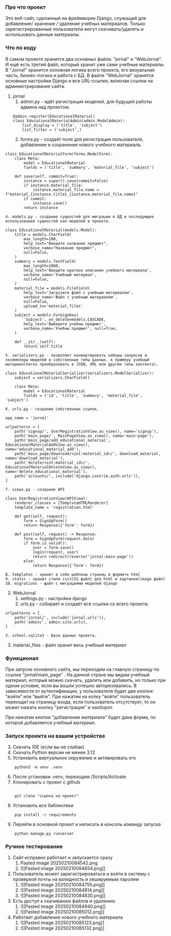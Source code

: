 ### Про что проект

Это веб-сайт, сделанный на фреймворке Django, служащий для добавление/ хранение / удаление учебных материалов. Только зарегистрированные пользователи могут скачивать/удалять и использовать данные материалы.

  

### Что по коду

В самом проекте хранится два основных файла: "jornal" и "WebJornal". И ещё есть третий файл, который хранит уже сами учебные материалы. В "Jornal" хранится основная логика всего проекта, его визуальная часть, бизнес-логика и работа с БД. В файле  "WebJornal" хранятся основные настройки Django и все URL-ссылки, включая ссылки на администрирование сайта.
1. jornal
	1. admin.py - идёт регистрация моделей, для будущей работы админа над проектом.
	```
	@admin.register(EducationalMaterial)  
	class EducationalMaterialAdmin(admin.ModelAdmin):  
	    list_display = ('title', 'subject')  
	    list_filter = ('subject',)
	```
	2. forms.py - создаёт поля для регистрации пользователя, добавление и сохранение нового учебного материала.
```
class EducationalMaterialForm(forms.ModelForm):  
    class Meta:  
        model = EducationalMaterial  
        fields = ('title', 'summary', 'material_file', 'subject')  
  
    def save(self, commit=True):  
        instance = super().save(commit=False)  
        if instance.material_file:  
            instance.material_file.name = f"material_{instance.title}_{instance.material_file.name}"  
        if commit:  
            instance.save()  
        return instance
```
	4. models.py - создание сущностей для миграции в БД и последующее использования сущностей как моделей в проекте.
```
class EducationalMaterial(models.Model):  
    title = models.CharField(  
        max_length=100,  
        help_text="Введите название предмет",  
        verbose_name="Название предмет",  
        null=False,  
    )  
    summary = models.TextField(  
        max_length=1000,  
        help_text='Введите краткое описание учебного материала',  
        verbose_name='Учебный материал',  
        null=False,  
    )  
    material_file = models.FileField(  
        help_text='Загрузите файл с учебным материалом',  
        verbose_name='Файл с учебным материалом',  
        null=False,  
        upload_to='material_files'  
    )  
    subject = models.ForeignKey(  
        'Subject', on_delete=models.CASCADE,  
        help_text='Выберите учебны предмет',  
        verbose_name='Учебны предмет', null=True,  
    )  
  
    def __str__(self):  
        return self.title
```
	5. serializers.py - позволяет конвертировать наборы запросов и экземпляры моделей в собственные типы данных, к примеру учебный материал(легко преобразовать в JSON, XML или другие типы контента).
```
class EducationalMaterialSerializer(serializers.ModelSerializer):  
    subject = serializers.CharField()  
  
    class Meta:  
        model = EducationalMaterial  
        fields = ('id', 'title', 'summary', 'material_file', 'subject')
```
	6. urls.py - создание собственных ссылок.
```
app_name = 'jornal'  
  
urlpatterns = [  
    path('signup/', UserRegistrationView.as_view(), name='signup'),  
    path('main_page/', MainPageView.as_view(), name='main-page'),  
    path('main_page/add_educational_material', EducationalMaterialAddView.as_view(), name='educational_material_add'),  
    path('main_page/download/<int:material_id>/', download_material, name='download_material'),  
    path('delete/<int:material_id>/', EducationalMaterialDeleteView.as_view(), name='delete_educational_material'),  
    path('accounts/', include('django.contrib.auth.urls')),  
]
```
	7. views.py - создание API
```
class UserRegistrationView(APIView):  
    renderer_classes = [TemplateHTMLRenderer]  
    template_name = 'registration.html'  
  
    def get(self, request):  
        form = SignUpForm()  
        return Response({'form': form})  
  
    def post(self, request) -> Response:  
        form = SignUpForm(request.data)  
        if form.is_valid():  
            user = form.save()  
            login(request, user)  
            return redirect(reverse('jornal:main-page'))  
        else:  
            return Response({'form': form})
```
	8. templates - хранит в себе шаблоны страниц в формате html
	9. static - хранит стили css(CSS файл) для html и картинки(image файл)
	10. migrations - файл с миграциями моделей django
2. WebJornal
	1. settings.py - настройки django
	2. urls.py - собирает и создаёт все ссылки со всего проекта.
```
urlpatterns = [  
    path('jornal/', include('jornal.urls')),  
    path('admin/', admin.site.urls),  
]
```
	3. school.sqlite3 - База данных проекта.
3. material_files - файл хранит весь учебный материал
	  

### Функционал

При запуске основного сайта, мы переходим на главную страницу по ссылке  "jornal/main_page" . На данной стране мы видим учебный материал, который можно скачать, удалить или добавить, но только при одном условие, если вы вошли успешно авторизовались. В зависимости от аутентификации, у пользователя будет две кнопки: "войти" или "выйти". При нажатии на копку "войти" пользователь переходит на страницу входа, если пользователь отсутствует, то он может нажать кнопку "регистрация" и наоборот.

При нажатии кнопки "добавление материала" будет дана форма, по которой добавляется учебный материал.

### Запуск проекта на вашем устройстве
3. Скачать IDE (если вы не слабак)
4. Скачать Python версии не менее 3.12
5. Установить виртуальное окружение и активировать его
```
    python3 -m venv .venv
```
6. После установки .venv, переходим /Scripts/Activate
7. Клонировать с проект с github
```

    git clone "ссылка на проект"
```
8. Установить все библиотеки

```
    pip install -r requirements
```
9. Перейти в основной проект и написать в консоль команду запуска

```
    python manage.py runserver  
```

### Ручное тестирование
1. Сайт исправно работает и запускается сразу
	1. Pasted image 20250210084542.png
	2. ![[Pasted image 20250210084654.png]]
2. Пользователь может зарегистрироваться и войти в систему с проверкой почты на валидность и хешируемым паролем
	1. ![[Pasted image 20250210084755.png]]
	2. ![[Pasted image 20250210084814.png]]
	3. ![[Pasted image 20250210084830.png]]
3. Есть доступ к скачиванию файлов и удалению
	1. ![[Pasted image 20250210084940.png]]
	2. ![[Pasted image 20250210085012.png]]
4. Работает добавление нового учебного материала
	1. ![[Pasted image 20250210085123.png]]
	2. ![[Pasted image 20250210085132.png]]
